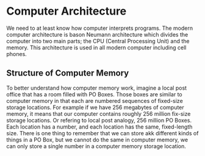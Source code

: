 # Computer Architecture

We need to at least know how computer interprets programs. The modern computer architecture is bason Neumann architecture which divides the computer into two main parts; the CPU (Central Processing Unit) and the memory. This architecture is used in all modern computer including cell phones.

## Structure of Computer Memory

To better understand how computer memory work, imagine a local post office that has a room filled with PO Boxes. Those boxes are similar to computer memory in that each are numbered sequences of fixed-size storage locations. For example if we have 256 megabytes of computer memory, it means that our computer contains roughly 256 million fix-size storage locations. Or refering to local post analogy, 256 million PO Boxes. Each location has a number, and each location has the same, fixed-length size. There is one thing to remember that we can store akk different kinds of things in a PO Box, but we cannot do the same in computer memory, we can only store a single number in a computer memory storage location.
